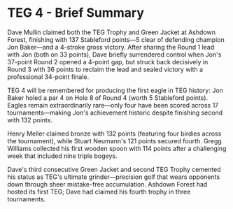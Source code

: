 # TEG 4 - Brief Summary

Dave Mullin claimed both the TEG Trophy and Green Jacket at Ashdown Forest, finishing with 137 Stableford points—5 clear of defending champion Jon Baker—and a 4-stroke gross victory. After sharing the Round 1 lead with Jon (both on 33 points), Dave briefly surrendered control when Jon's 37-point Round 2 opened a 4-point gap, but struck back decisively in Round 3 with 36 points to reclaim the lead and sealed victory with a professional 34-point finale.

TEG 4 will be remembered for producing the first eagle in TEG history: Jon Baker holed a par 4 on Hole 8 of Round 4 (worth 5 Stableford points). Eagles remain extraordinarily rare—only four have been scored across 17 tournaments—making Jon's achievement historic despite finishing second with 132 points.

Henry Meller claimed bronze with 132 points (featuring four birdies across the tournament), while Stuart Neumann's 121 points secured fourth. Gregg Williams collected his first wooden spoon with 114 points after a challenging week that included nine triple bogeys.

Dave's third consecutive Green Jacket and second TEG Trophy cemented his status as TEG's ultimate grinder—precision golf that wears opponents down through sheer mistake-free accumulation. Ashdown Forest had hosted its first TEG; Dave had claimed his fourth trophy in three tournaments.
